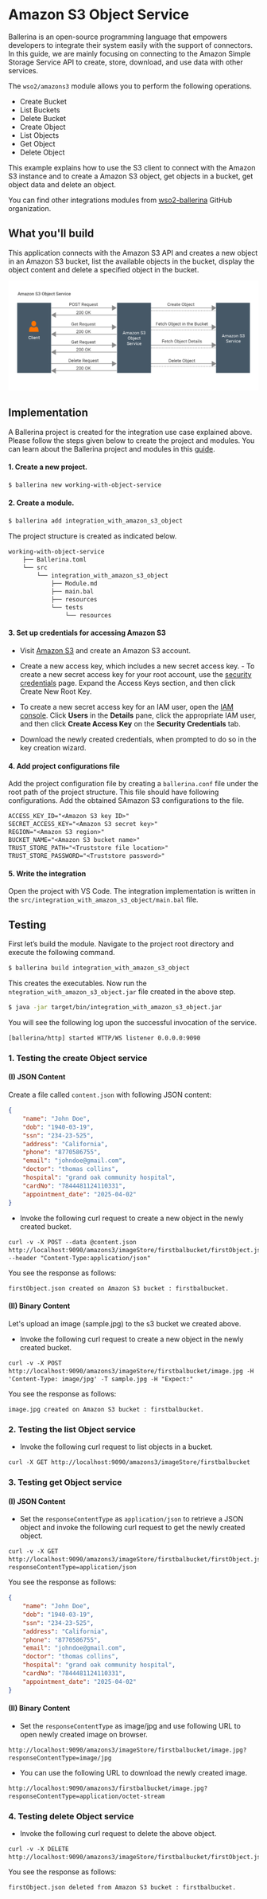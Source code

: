 # Amazon S3 Object Service

Ballerina is an open-source programming language that empowers developers to integrate their system easily with the 
support of connectors. In this guide, we are mainly focusing on connecting to the Amazon Simple Storage Service API to create, store, download, and use data with other services.  

The `wso2/amazons3` module allows you to perform the following operations.

* Create Bucket
* List Buckets
* Delete Bucket
* Create Object
* List Objects
* Get Object
* Delete Object


This example explains how to use the S3 client to connect with the Amazon S3 instance and to create a Amazon S3 object, get objects in a bucket, get object data and delete an object.

You can find other integrations modules from [wso2-ballerina](https://github.com/wso2-ballerina) GitHub organization.

## What you'll build

This application connects with the Amazon S3 API and creates a new object in an Amazon S3 bucket, list the available objects in the bucket, display the object content and delete a specified object in the bucket.

![working with Amazon S3 Object service](../../../../../assets/img/amazon-s3-object-service.png)

<!-- INCLUDE_MD: ../../../../../tutorial-prerequisites.md -->

<!-- INCLUDE_MD: ../../../../../tutorial-get-the-code.md -->

## Implementation

A Ballerina project is created for the integration use case explained above. Please follow the steps given 
below to create the project and modules. You can learn about the Ballerina project and modules in this 
[guide](https://ei.docs.wso2.com/en/latest/ballerina-integrator/develop/using-modules/#creating-a-project).

#### 1. Create a new project.

```bash
$ ballerina new working-with-object-service
```

#### 2. Create a module.

```bash
$ ballerina add integration_with_amazon_s3_object
```

The project structure is created as indicated below.

```
working-with-object-service
    ├── Ballerina.toml
    └── src
        └── integration_with_amazon_s3_object
            ├── Module.md
            ├── main.bal
            ├── resources
            └── tests
                └── resources
```

#### 3. Set up credentials for accessing Amazon S3

- Visit [Amazon S3](https://aws.amazon.com/s3/) and create an Amazon S3 account.

- Create a new access key, which includes a new secret access key.
        - To create a new secret access key for your root account, use the [security credentials](https://console.aws.amazon.com/iam/home?#security_credential) page. Expand the Access Keys section, and then click Create New Root Key.

-  To create a new secret access key for an IAM user, open the [IAM console](https://console.aws.amazon.com/iam/home?region=us-east-1#home). Click **Users** in the **Details** pane, click the appropriate IAM user, and then click **Create Access Key** on the **Security Credentials** tab.
   
- Download the newly created credentials, when prompted to do so in the key creation wizard.

#### 4. Add project configurations file

Add the project configuration file by creating a `ballerina.conf` file under the root path of the project structure. 
This file should have following configurations. Add the obtained SAmazon S3 configurations to the file.

```
ACCESS_KEY_ID="<Amazon S3 key ID>"
SECRET_ACCESS_KEY="<Amazon S3 secret key>"
REGION="<Amazon S3 region>"
BUCKET_NAME="<Amazon S3 bucket name>"
TRUST_STORE_PATH="<Truststore file location>"
TRUST_STORE_PASSWORD="<Truststore password>"
```

#### 5. Write the integration
Open the project with VS Code. The integration implementation is written in the `src/integration_with_amazon_s3_object/main.bal` file.

<!-- INCLUDE_CODE: src/integration_with_amazon_s3_object/main.bal -->

## Testing 

First let’s build the module. Navigate to the project root directory and execute the following command.

```bash
$ ballerina build integration_with_amazon_s3_object
```

This creates the executables. Now run the `ntegration_with_amazon_s3_object.jar` file created in the above step.

```bash
$ java -jar target/bin/integration_with_amazon_s3_object.jar
```
You will see the following log upon the successful invocation of the service.

```log
[ballerina/http] started HTTP/WS listener 0.0.0.0:9090
```

### 1. Testing the create Object service 

#### (I) JSON Content
Create a file called `content.json` with following JSON content:
```json
{
    "name": "John Doe",
    "dob": "1940-03-19",
    "ssn": "234-23-525",
    "address": "California",
    "phone": "8770586755",
    "email": "johndoe@gmail.com",
    "doctor": "thomas collins",
    "hospital": "grand oak community hospital",
    "cardNo": "7844481124110331",
    "appointment_date": "2025-04-02"
}
```
- Invoke the following curl request to create a new object in the newly created bucket.
```
curl -v -X POST --data @content.json http://localhost:9090/amazons3/imageStore/firstbalbucket/firstObject.json --header "Content-Type:application/json"
```
You see the response as follows:
```
firstObject.json created on Amazon S3 bucket : firstbalbucket.
```

#### (II) Binary Content
Let's upload an image (sample.jpg) to the s3 bucket we created above. 
- Invoke the following curl request to create a new object in the newly created bucket.
```
curl -v -X POST http://localhost:9090/amazons3/imageStore/firstbalbucket/image.jpg -H 'Content-Type: image/jpg' -T sample.jpg -H "Expect:"
```
You see the response as follows:
```
image.jpg created on Amazon S3 bucket : firstbalbucket.
```

### 2. Testing the list Object service 

- Invoke the following curl request to list objects in a bucket.

```
curl -X GET http://localhost:9090/amazons3/imageStore/firstbalbucket
```

### 3. Testing get Object service
#### (I) JSON Content
- Set the `responseContentType` as `application/json` to retrieve a JSON object and invoke the following curl request to get the newly created object.
```
curl -v -X GET http://localhost:9090/amazons3/imageStore/firstbalbucket/firstObject.json?responseContentType=application/json
```
You see the response as follows:
```json
{
    "name": "John Doe",
    "dob": "1940-03-19",
    "ssn": "234-23-525",
    "address": "California",
    "phone": "8770586755",
    "email": "johndoe@gmail.com",
    "doctor": "thomas collins",
    "hospital": "grand oak community hospital",
    "cardNo": "7844481124110331",
    "appointment_date": "2025-04-02"
}
```

#### (II) Binary Content
- Set the `responseContentType` as image/jpg and use following URL to open newly created image on browser.
```
http://localhost:9090/amazons3/imageStore/firstbalbucket/image.jpg?responseContentType=image/jpg
```

- You can use the following URL to download the newly created image.
```
http://localhost:9090/amazons3/firstbalbucket/image.jpg?responseContentType=application/octet-stream
```

### 4. Testing delete Object service

- Invoke the following curl request to delete the above object.
```
curl -v -X DELETE http://localhost:9090/amazons3/imageStore/firstbalbucket/firstObject.json
```
You see the response as follows:
```
firstObject.json deleted from Amazon S3 bucket : firstbalbucket.
```
